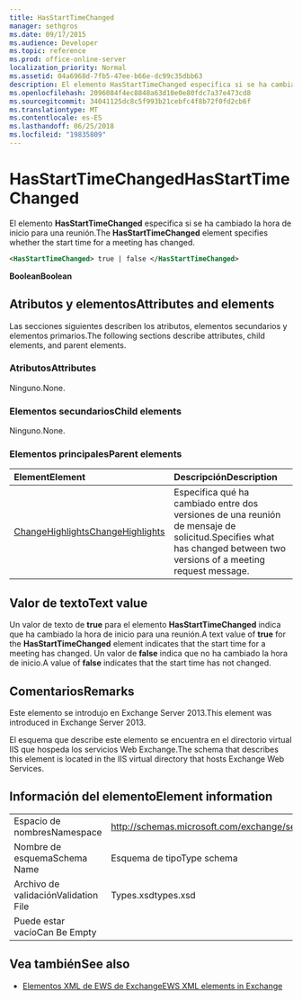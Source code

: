 ```yaml
---
title: HasStartTimeChanged
manager: sethgros
ms.date: 09/17/2015
ms.audience: Developer
ms.topic: reference
ms.prod: office-online-server
localization_priority: Normal
ms.assetid: 04a6968d-7fb5-47ee-b66e-dc99c35dbb63
description: El elemento HasStartTimeChanged especifica si se ha cambiado la hora de inicio para una reunión.
ms.openlocfilehash: 2096084f4ec8848a63d10e0e80fdc7a37e473cd8
ms.sourcegitcommit: 34041125dc8c5f993b21cebfc4f8b72f0fd2cb6f
ms.translationtype: MT
ms.contentlocale: es-ES
ms.lasthandoff: 06/25/2018
ms.locfileid: "19835809"
---
```

# <a name="hasstarttimechanged"></a><span data-ttu-id="4be20-103">HasStartTimeChanged</span><span class="sxs-lookup"><span data-stu-id="4be20-103">HasStartTimeChanged</span></span>

<span data-ttu-id="4be20-104">El elemento **HasStartTimeChanged** especifica si se ha cambiado la hora de inicio para una reunión.</span><span class="sxs-lookup"><span data-stu-id="4be20-104">The **HasStartTimeChanged** element specifies whether the start time for a meeting has changed.</span></span> 
  
```XML
<HasStartTimeChanged> true | false </HasStartTimeChanged>
```

 <span data-ttu-id="4be20-105">**Boolean**</span><span class="sxs-lookup"><span data-stu-id="4be20-105">**Boolean**</span></span>
## <a name="attributes-and-elements"></a><span data-ttu-id="4be20-106">Atributos y elementos</span><span class="sxs-lookup"><span data-stu-id="4be20-106">Attributes and elements</span></span>

<span data-ttu-id="4be20-107">Las secciones siguientes describen los atributos, elementos secundarios y elementos primarios.</span><span class="sxs-lookup"><span data-stu-id="4be20-107">The following sections describe attributes, child elements, and parent elements.</span></span>
  
### <a name="attributes"></a><span data-ttu-id="4be20-108">Atributos</span><span class="sxs-lookup"><span data-stu-id="4be20-108">Attributes</span></span>

<span data-ttu-id="4be20-109">Ninguno.</span><span class="sxs-lookup"><span data-stu-id="4be20-109">None.</span></span>
  
### <a name="child-elements"></a><span data-ttu-id="4be20-110">Elementos secundarios</span><span class="sxs-lookup"><span data-stu-id="4be20-110">Child elements</span></span>

<span data-ttu-id="4be20-111">Ninguno.</span><span class="sxs-lookup"><span data-stu-id="4be20-111">None.</span></span>
  
### <a name="parent-elements"></a><span data-ttu-id="4be20-112">Elementos principales</span><span class="sxs-lookup"><span data-stu-id="4be20-112">Parent elements</span></span>

|<span data-ttu-id="4be20-113">**Element**</span><span class="sxs-lookup"><span data-stu-id="4be20-113">**Element**</span></span>|<span data-ttu-id="4be20-114">**Descripción**</span><span class="sxs-lookup"><span data-stu-id="4be20-114">**Description**</span></span>|
|:-----|:-----|
|[<span data-ttu-id="4be20-115">ChangeHighlights</span><span class="sxs-lookup"><span data-stu-id="4be20-115">ChangeHighlights</span></span>](changehighlights.md) <br/> |<span data-ttu-id="4be20-116">Especifica qué ha cambiado entre dos versiones de una reunión de mensaje de solicitud.</span><span class="sxs-lookup"><span data-stu-id="4be20-116">Specifies what has changed between two versions of a meeting request message.</span></span>  <br/> |
   
## <a name="text-value"></a><span data-ttu-id="4be20-117">Valor de texto</span><span class="sxs-lookup"><span data-stu-id="4be20-117">Text value</span></span>

<span data-ttu-id="4be20-118">Un valor de texto de **true** para el elemento **HasStartTimeChanged** indica que ha cambiado la hora de inicio para una reunión.</span><span class="sxs-lookup"><span data-stu-id="4be20-118">A text value of **true** for the **HasStartTimeChanged** element indicates that the start time for a meeting has changed.</span></span> <span data-ttu-id="4be20-119">Un valor de **false** indica que no ha cambiado la hora de inicio.</span><span class="sxs-lookup"><span data-stu-id="4be20-119">A value of **false** indicates that the start time has not changed.</span></span> 
  
## <a name="remarks"></a><span data-ttu-id="4be20-120">Comentarios</span><span class="sxs-lookup"><span data-stu-id="4be20-120">Remarks</span></span>

<span data-ttu-id="4be20-121">Este elemento se introdujo en Exchange Server 2013.</span><span class="sxs-lookup"><span data-stu-id="4be20-121">This element was introduced in Exchange Server 2013.</span></span>
  
<span data-ttu-id="4be20-122">El esquema que describe este elemento se encuentra en el directorio virtual IIS que hospeda los servicios Web Exchange.</span><span class="sxs-lookup"><span data-stu-id="4be20-122">The schema that describes this element is located in the IIS virtual directory that hosts Exchange Web Services.</span></span>
  
## <a name="element-information"></a><span data-ttu-id="4be20-123">Información del elemento</span><span class="sxs-lookup"><span data-stu-id="4be20-123">Element information</span></span>

|||
|:-----|:-----|
|<span data-ttu-id="4be20-124">Espacio de nombres</span><span class="sxs-lookup"><span data-stu-id="4be20-124">Namespace</span></span>  <br/> |http://schemas.microsoft.com/exchange/services/2006/types  <br/> |
|<span data-ttu-id="4be20-125">Nombre de esquema</span><span class="sxs-lookup"><span data-stu-id="4be20-125">Schema Name</span></span>  <br/> |<span data-ttu-id="4be20-126">Esquema de tipo</span><span class="sxs-lookup"><span data-stu-id="4be20-126">Type schema</span></span>  <br/> |
|<span data-ttu-id="4be20-127">Archivo de validación</span><span class="sxs-lookup"><span data-stu-id="4be20-127">Validation File</span></span>  <br/> |<span data-ttu-id="4be20-128">Types.xsd</span><span class="sxs-lookup"><span data-stu-id="4be20-128">types.xsd</span></span>  <br/> |
|<span data-ttu-id="4be20-129">Puede estar vacío</span><span class="sxs-lookup"><span data-stu-id="4be20-129">Can Be Empty</span></span>  <br/> ||
   
## <a name="see-also"></a><span data-ttu-id="4be20-130">Vea también</span><span class="sxs-lookup"><span data-stu-id="4be20-130">See also</span></span>



- [<span data-ttu-id="4be20-131">Elementos XML de EWS de Exchange</span><span class="sxs-lookup"><span data-stu-id="4be20-131">EWS XML elements in Exchange</span></span>](ews-xml-elements-in-exchange.md)


